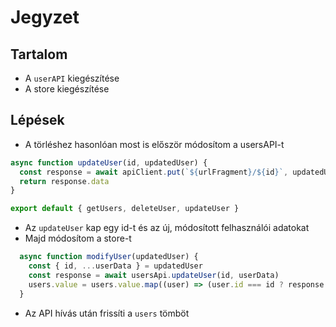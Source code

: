 # Jegyzet

## Tartalom
- A `userAPI` kiegészítése
- A store kiegészítése

## Lépések
- A törléshez hasonlóan most is először módosítom a usersAPI-t

```js
async function updateUser(id, updatedUser) {
  const response = await apiClient.put(`${urlFragment}/${id}`, updatedUser)
  return response.data
}

export default { getUsers, deleteUser, updateUser }
```

- Az `updateUser` kap egy id-t és az új, módosított felhasználói adatokat
- Majd módosítom a store-t

```js
  async function modifyUser(updatedUser) {
    const { id, ...userData } = updatedUser
    const response = await usersApi.updateUser(id, userData)
    users.value = users.value.map((user) => (user.id === id ? response : user))
  }
```
- Az API hívás után frissíti a `users` tömböt